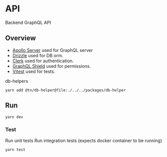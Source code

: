 # API

Backend GraphQL API

## Overview

- [Apollo Server](https://www.apollographql.com/docs/apollo-server/) used for GraphQL server
- [Drizzle](https://orm.drizzle.team/docs/overview) used for DB orm.
- [Clerk](https://clerk.com/blog/how-to-secure-api-gateway-using-jwt-and-lambda-authorizers-with-clerk#using-clerk-with-api-gateway-authorizers) used for authentication.
- [GraphQL Shield](https://the-guild.dev/graphql/shield/docs) used for permissions.
- [Vitest](https://vitest.dev) used for tests.

db-helpers

```
yarn add @tn/db-helper@file:./../../packages/db-helper
```

## Run

```bash
yarn dev
```

### Test

Run unit tests
Run integration tests (expects docker container to be running)

```bash
yarn test
```
